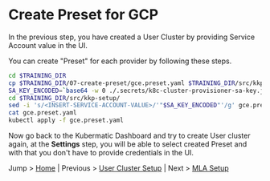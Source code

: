 # Create Preset for GCP

In the previous step, you have created a User Cluster by providing Service Account value in the UI.

You can create "Preset" for each provider by following these steps.

```bash
cd $TRAINING_DIR
cp $TRAINING_DIR/07-create-preset/gce.preset.yaml $TRAINING_DIR/src/kkp-setup/
SA_KEY_ENCODED=`base64 -w 0 ./.secrets/k8c-cluster-provisioner-sa-key.json`
cd $TRAINING_DIR/src/kkp-setup/
sed -i 's/<INSERT-SERVICE-ACCOUNT-VALUE>/'"$SA_KEY_ENCODED"'/g' gce.preset.yaml
cat gce.preset.yaml
kubectl apply -f gce.preset.yaml
```

Now go back to the Kubermatic Dashboard and try to create User cluster again, at the **Settings** step, you will be able to select created Preset and with that you don't have to provide credentials in the UI.

Jump > [Home](../README.md) | Previous > [User Cluster Setup](../06-create-user-cluster/README.md) | Next > [MLA Setup](.../08-deploy-master-cluster-mla/README.md)